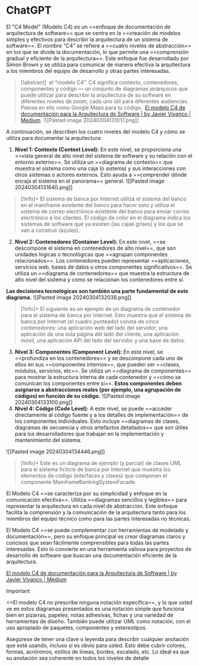  # ChatGPT
El "C4 Model" (Modelo C4) es un ==enfoque de documentación de arquitectura de software== que se centra en la ==creación de modelos simples y efectivos para describir la arquitectura de un sistema de software==. El nombre "C4" se refiere a ==cuatro niveles de abstracción== en los que se divide la documentación, lo que permite una ==comprensión gradual y eficiente de la arquitectura==. Este enfoque fue desarrollado por Simon Brown y se utiliza para comunicar de manera efectiva la arquitectura a los miembros del equipo de desarrollo y otras partes interesadas.

>[!abstract]
> el “modelo C4”. C4 significa contexto, contenedores, componentes y código — un conjunto de diagramas jerárquicos que puede utilizar para describir la arquitectura de su software en diferentes niveles de zoom, cada uno útil para diferentes audiencias. Piensa en ello como Google Maps para tu código.
> [El modelo C4 de documentación para la Arquitectura de Software | by Javier Vivanco | Medium](https://medium.com/@javiervivanco/el-modelo-c4-de-documentaci%C3%B3n-para-la-arquitectura-de-software-424704528390)
> ![[Pasted image 20240304131017.png]]
> 


A continuación, se describen los cuatro niveles del modelo C4 y cómo se utiliza para documentar la arquitectura:

1. **Nivel 1: Contexto (Context Level):** En este nivel, se proporciona una ==vista general de alto nivel del sistema de software y su relación con el entorno externo==. Se utiliza un ==diagrama de contexto== que muestra el sistema como una caja (o sistema) y sus interacciones con otros sistemas o actores externos. Esto ayuda a ==comprender dónde encaja el sistema en el panorama== general.
![[Pasted image 20240304131640.png]]
>[!info]+
>El sistema de banca por Internet utiliza el sistema del banco en el mainframe existente del banco para hacer esto y utiliza el sistema de correo electrónico existente del banco para enviar correo electrónico a los clientes. El código de color en el diagrama indica los sistemas de software que ya existen (las cajas grises) y los que se van a construir (azules).
>
2. **Nivel 2: Contenedores (Container Level):** En este nivel, ==se descompone el sistema en contenedores de alto nivel==, que son unidades lógicas o tecnológicas que ==agrupan componentes relacionados==. Los contenedores pueden representar ==aplicaciones, servicios web, bases de datos u otros componentes significativos==. Se utiliza un ==diagrama de contenedores== que muestra la estructura de alto nivel del sistema y cómo se relacionan los contenedores entre sí.

**Las decisiones tecnológicas son también una parte fundamental de este diagrama.**
![[Pasted image 20240304132038.png]]
>[!info]+
> El siguiente es un ejemplo de un diagrama de contenedor para el sistema de banca por Internet. Esto muestra que el sistema de banca por Internet (el cuadro punteado) consta de cinco contenedores: una aplicación web del lado del servidor, una aplicación de una sola página del lado del cliente, una aplicación móvil, una aplicación API del lado del servidor y una base de datos.
3. **Nivel 3: Componentes (Component Level):** En este nivel, se ==profundiza en los contenedores== y se descompone cada uno de ellos en sus ==componentes internos==, que pueden ser ==clases, módulos, servicios, etc==. Se utiliza un ==diagrama de componentes== para mostrar la estructura interna de cada contenedor y ==cómo se comunican los componentes entre sí==. **Estos componentes deben asignarse a abstracciones reales (por ejemplo, una agrupación de códigos) en función de su código.**
![[Pasted image 20240304133100.png]]
4. **Nivel 4: Código (Code Level):** A este nivel, se puede ==acceder directamente al código fuente y a los detalles de implementación== de los componentes individuales. Esto incluye ==diagramas de clases, diagramas de secuencia y otros artefactos detallados== que son útiles para los desarrolladores que trabajan en la implementación y mantenimiento del sistema.

![[Pasted image 20240304134446.png]]
>[!info]+
>Este es un diagrama de ejemplo (y parcial) de clases UML para el sistema ficticio de banca por Internet que muestra los elementos de código (interfaces y clases) que componen el componente MainframeBankingSystemFacade.

El Modelo C4 ==se caracteriza por su simplicidad y enfoque en la comunicación efectiva==. Utiliza ==diagramas sencillos y legibles== para representar la arquitectura en cada nivel de abstracción. Este enfoque facilita la comprensión y la comunicación de la arquitectura tanto para los miembros del equipo técnico como para las partes interesadas no técnicas.

El Modelo C4 ==se puede complementar con herramientas de modelado y documentación==, pero su enfoque principal es crear diagramas claros y concisos que sean fácilmente comprensibles para todas las partes interesadas. Esto lo convierte en una herramienta valiosa para proyectos de desarrollo de software que buscan una documentación eficiente de la arquitectura.

[El modelo C4 de documentación para la Arquitectura de Software | by Javier Vivanco | Medium](https://medium.com/@javiervivanco/el-modelo-c4-de-documentaci%C3%B3n-para-la-arquitectura-de-software-424704528390)


>[!important]
>==El modelo C4 no prescribe ninguna notación específica==, y lo que usted ve en estos diagramas presentados es una notación simple que funciona bien en pizarras, papeles, notas adhesivas, fichas y una variedad de herramientas de diseño. También puede utilizar UML como notación, con el uso apropiado de paquetes, componentes y estereotipos.



Asegúrese de tener una clave o leyenda para describir cualquier anotación que esté usando, incluso si es obvio para usted. Esto debe cubrir colores, formas, acrónimos, estilos de líneas, bordes, escalado, etc. Lo ideal es que su anotación sea coherente en todos los niveles de detalle


